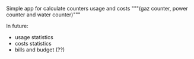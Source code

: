 Simple app for calculate counters usage and costs
"""(gaz counter, power counter and water counter)"""

In future:
- usage statistics
- costs statistics
- bills and budget (??)
